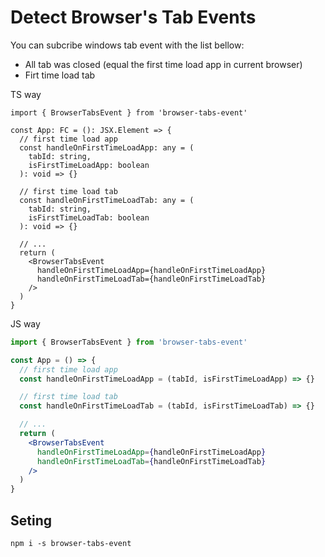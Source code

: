 # Detect Browser's Tab Events

You can subcribe windows tab event with the list bellow:

- All tab was closed (equal the first time load app in current browser)
- Firt time load tab

TS way

```tsx
import { BrowserTabsEvent } from 'browser-tabs-event'

const App: FC = (): JSX.Element => {
  // first time load app
  const handleOnFirstTimeLoadApp: any = (
    tabId: string,
    isFirstTimeLoadApp: boolean
  ): void => {}

  // first time load tab
  const handleOnFirstTimeLoadTab: any = (
    tabId: string,
    isFirstTimeLoadTab: boolean
  ): void => {}

  // ...
  return (
    <BrowserTabsEvent
      handleOnFirstTimeLoadApp={handleOnFirstTimeLoadApp}
      handleOnFirstTimeLoadTab={handleOnFirstTimeLoadTab}
    />
  )
}
```

JS way

```jsx
import { BrowserTabsEvent } from 'browser-tabs-event'

const App = () => {
  // first time load app
  const handleOnFirstTimeLoadApp = (tabId, isFirstTimeLoadApp) => {}

  // first time load tab
  const handleOnFirstTimeLoadTab = (tabId, isFirstTimeLoadTab) => {}

  // ...
  return (
    <BrowserTabsEvent
      handleOnFirstTimeLoadApp={handleOnFirstTimeLoadApp}
      handleOnFirstTimeLoadTab={handleOnFirstTimeLoadTab}
    />
  )
}
```

## Seting

```
npm i -s browser-tabs-event

```

